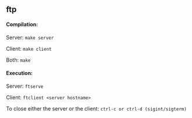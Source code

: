ftp
---

#### Compilation:

Server: `make server`

Client: `make client`

Both: `make`

#### Execution:

Server: `ftserve`

Client: `ftclient <server hostname>`

To close either the server or the client: `ctrl-c or ctrl-d (sigint/sigterm)`

